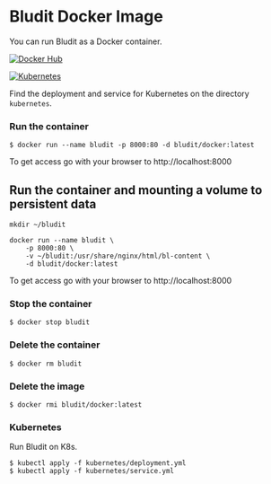 # Bludit Docker Image
You can run Bludit as a Docker container.

[![Docker Hub](https://img.shields.io/badge/Docker-Hub-blue.svg)](https://hub.docker.com/r/bludit/docker/)

[![Kubernetes](https://img.shields.io/badge/Kubernetes-Deployment-blue.svg)](https://github.com/bludit/docker/tree/master/kubernetes)

Find the deployment and service for Kubernetes on the directory `kubernetes`.

### Run the container

```
$ docker run --name bludit -p 8000:80 -d bludit/docker:latest
```

To get access go with your browser to http://localhost:8000

## Run the container and mounting a volume to persistent data

```
mkdir ~/bludit

docker run --name bludit \
    -p 8000:80 \
    -v ~/bludit:/usr/share/nginx/html/bl-content \
    -d bludit/docker:latest
```

To get access go with your browser to http://localhost:8000

### Stop the container

```
$ docker stop bludit
```

### Delete the container

```
$ docker rm bludit
```

### Delete the image

```
$ docker rmi bludit/docker:latest
```

### Kubernetes

Run Bludit on K8s.

```
$ kubectl apply -f kubernetes/deployment.yml
$ kubectl apply -f kubernetes/service.yml
```
